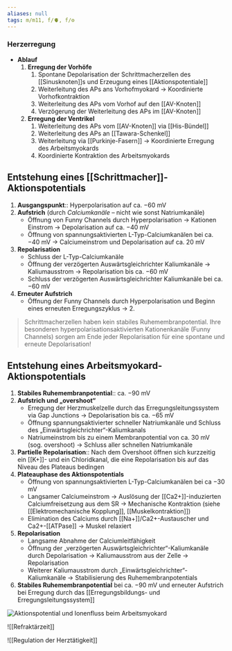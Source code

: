 ```yaml
---
aliases: null
tags: m/m11, f/🫀, f/⚙️
---
```

### Herzerregung
- **Ablauf**
	1.  **Erregung der Vorhöfe**
		1.  Spontane Depolarisation der Schrittmacherzellen des [[Sinusknoten]]s und Erzeugung eines [[Aktionspotentiale]]
		2.  Weiterleitung des APs ans Vorhofmyokard → Koordinierte Vorhofkontraktion
		3.  Weiterleitung des APs vom Vorhof auf den [[AV-Knoten]]
		4.  Verzögerung der Weiterleitung des APs im [[AV-Knoten]]
	2.  **Erregung der Ventrikel**
		1.  Weiterleitung des APs vom [[AV-Knoten]] via [[His-Bündel]]
		2.  Weiterleitung des APs an [[Tawara-Schenkel]]
		3.  Weiterleitung via [[Purkinje-Fasern]] → Koordinierte Erregung des Arbeitsmyokards
		4. Koordinierte Kontraktion des Arbeitsmyokards

## Entstehung eines [[Schrittmacher]]-Aktionspotentials
1. **Ausgangspunkt**:: Hyperpolarisation auf ca. −60 mV
2. **Aufstrich** (durch *Calciumkanäle* – nicht wie sonst Natriumkanäle)
	- Öffnung von Funny Channels durch Hyperpolarisation → Kationen Einstrom → Depolarisation auf ca. −40 mV
	- Öffnung von spannungsaktivierten L-Typ-Calciumkanälen bei ca. −40 mV → Calciumeinstrom und Depolarisation auf ca. 20 mV 
3. **Repolarisation**
	- Schluss der L-Typ-Calciumkanäle
	- Öffnung der verzögerten Auswärtsgleichrichter Kaliumkanäle → Kaliumausstrom → Repolarisation bis ca. −60 mV
	- Schluss der verzögerten Auswärtsgleichrichter Kaliumkanäle bei ca. −60 mV
4. **Erneuter Aufstrich**
	- Öffnung der Funny Channels durch Hyperpolarisation und Beginn eines erneuten Erregungszyklus → 2.

> Schrittmacherzellen haben kein stabiles Ruhemembranpotential. Ihre besonderen hyperpolarisationsaktivierten Kationenkanäle (Funny Channels) sorgen am Ende jeder Repolarisation für eine spontane und erneute Depolarisation!

## Entstehung eines Arbeitsmyokard-Aktionspotentials
1. **Stabiles Ruhemembranpotential**:: ca. −90 mV 
2. **Aufstrich und „overshoot“**
	- Erregung der Herzmuskelzelle durch das Erregungsleitungssystem via Gap Junctions → Depolarisation bis ca. −65 mV
	- Öffnung spannungsaktivierter schneller Natriumkanäle und Schluss des „Einwärtsgleichrichter“-Kaliumkanals
	- Natriumeinstrom bis zu einem Membranpotential von ca. 30 mV (sog. overshoot) → Schluss aller schnellen Natriumkanäle
3. **Partielle Repolarisation**:: Nach dem Overshoot öffnen sich kurzzeitig ein [[K+]]- und ein Chloridkanal, die eine Repolarisation bis auf das Niveau des Plateaus bedingen
4. **Plateauphase des Aktionspotentials**
	- Öffnung von spannungsaktivierten L-Typ-Calciumkanälen bei ca −30 mV 
	- Langsamer Calciumeinstrom  → Auslösung der [[Ca2+]]-induzierten Calciumfreisetzung aus dem SR → Mechanische Kontraktion (siehe [[Elektromechanische Kopplung]], [[Muskelkontraktion]])
	- Elimination des Calciums durch [[Na+]]/Ca2+-Austauscher und Ca2+-[[ATPase]] → Muskel relaxiert
5. **Repolarisation**
	- Langsame Abnahme der Calciumleitfähigkeit 
	- Öffnung der „verzögerten Auswärtsgleichrichter“-Kaliumkanäle durch Depolarisation → Kaliumausstrom aus der Zelle → Repolarisation
	- Weiterer Kaliumausstrom durch „Einwärtsgleichrichter“-Kaliumkanäle → Stabilisierung des Ruhemembranpotentials
6. **Stabiles Ruhemembranpotential** bei ca. −90 mV und erneuter Aufstrich bei Erregung durch das [[Erregungsbildungs- und Erregungsleitungssystem]]

![Aktionspotential und Ionenfluss beim Arbeitsmyokard](https://media-de.amboss.com/media/thumbs/big_5800d3a1aaf13.jpg)

![[Refraktärzeit]]


![[Regulation der Herztätigkeit]]

